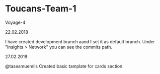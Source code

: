 # Toucans-Team-1
Voyage-4

22.02.2018

I have created development branch aand I set it as default branch.
Under "Insights > Network" you can see the commits path.

27.02.2018

@taseamuemils Created basic tamplate for cards section.
